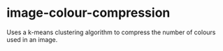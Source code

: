 # image-colour-compression
Uses a k-means clustering algorithm to compress the number of colours used in an image.
